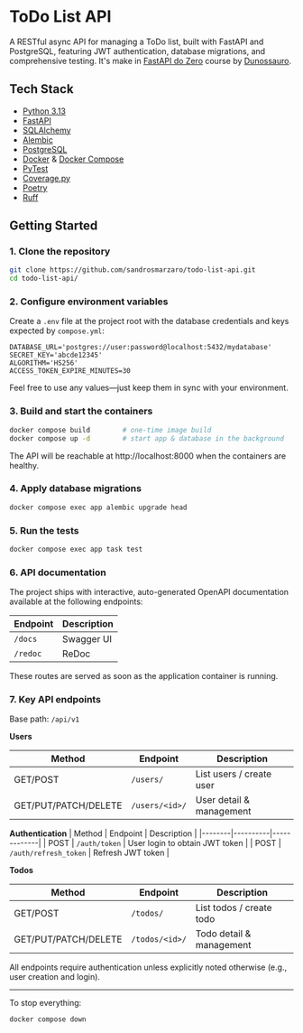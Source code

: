# ToDo List API
A RESTful async API for managing a ToDo list, built with FastAPI and PostgreSQL, featuring JWT authentication, database migrations, and comprehensive testing. It's make in [FastAPI do Zero](https://fastapidozero.dunossauro.com/estavel/) course by [Dunossauro](https://dunossauro.com/).


## Tech Stack

- [Python 3.13](https://www.python.org/)
- [FastAPI](https://fastapi.tiangolo.com/)
- [SQLAlchemy](https://www.sqlalchemy.org/)
- [Alembic](https://alembic.sqlalchemy.org/)
- [PostgreSQL](https://www.postgresql.org/)
- [Docker](https://www.docker.com/) & [Docker Compose](https://docs.docker.com/compose/)
- [PyTest](https://docs.pytest.org/)
- [Coverage.py](https://coverage.readthedocs.io/)
- [Poetry](https://python-poetry.org/)
- [Ruff](https://docs.astral.sh/ruff/)

## Getting Started

### 1. Clone the repository

```bash
git clone https://github.com/sandrosmarzaro/todo-list-api.git
cd todo-list-api/
```

### 2. Configure environment variables

Create a `.env` file at the project root with the database credentials and keys expected by `compose.yml`:

```env
DATABASE_URL='postgres://user:password@localhost:5432/mydatabase'
SECRET_KEY='abcde12345'
ALGORITHM='HS256'
ACCESS_TOKEN_EXPIRE_MINUTES=30
```

Feel free to use any values—just keep them in sync with your environment.

### 3. Build and start the containers

```bash
docker compose build        # one-time image build
docker compose up -d        # start app & database in the background
```

The API will be reachable at http://localhost:8000 when the containers are healthy.

### 4. Apply database migrations

```bash
docker compose exec app alembic upgrade head
```

### 5. Run the tests

```bash
docker compose exec app task test
```

### 6. API documentation

The project ships with interactive, auto-generated OpenAPI documentation available at the following endpoints:

| Endpoint | Description |
|----------|-------------|
| `/docs`  | Swagger UI |
| `/redoc` | ReDoc |

These routes are served as soon as the application container is running.

### 7. Key API endpoints

Base path: `/api/v1`

**Users**

| Method | Endpoint | Description |
|--------|----------|-------------|
| GET/POST | `/users/` | List users / create user |
| GET/PUT/PATCH/DELETE | `/users/<id>/` | User detail & management |


**Authentication**
| Method | Endpoint | Description |
|--------|----------|-------------|
| POST | `/auth/token` | User login to obtain JWT token |
| POST | `/auth/refresh_token` | Refresh JWT token |


**Todos**

| Method | Endpoint | Description |
|--------|----------|-------------|
| GET/POST | `/todos/` | List todos / create todo |
| GET/PUT/PATCH/DELETE | `/todos/<id>/` | Todo detail & management |


All endpoints require authentication unless explicitly noted otherwise (e.g., user creation and login).

---

To stop everything:

```bash
docker compose down
```

